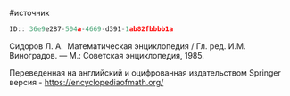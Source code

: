 #источник

```javascript
ID:: 36e9e287-504a-4669-d391-1ab82fbbbb1a
```

Сидоров Л. А.  Математическая энциклопедия / Гл. ред. И.М. Виноградов. — М.: Советская энциклопедия, 1985.


Переведенная на английский и оцифрованная издательством Springer версия - https://encyclopediaofmath.org/